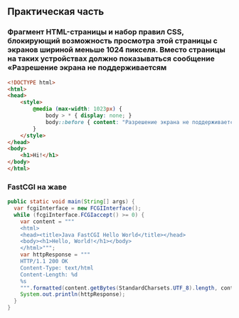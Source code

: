 ## Практическая часть

### Фрагмент HTML-страницы и набор правил CSS, блокирующий возможность просмотра этой страницы с экранов шириной меньше 1024 пикселя. Вместо страницы на таких устройствах должно показываться сообщение «Разрешение экрана не поддерживаетсям

```html
<!DOCTYPE html>
<html>
<head>
    <style>
        @media (max-width: 1023px) {
            body > * { display: none; }
            body::before { content: "Разрешение экрана не поддерживается"; }
        }
    </style>
</head>
<body>
    <h1>Hi!</h1>
</body>
</html>
```

### FastCGI на жаве

```java
public static void main(String[] args) {
  var fcgiInterface = new FCGIInterface();
  while (fcgiInterface.FCGIaccept() >= 0) {
    var content = """
    <html>
    <head><title>Java FastCGI Hello World</title></head>
    <body><h1>Hello, World!</h1></body>
    </html>""";
    var httpResponse = """
    HTTP/1.1 200 OK
    Content-Type: text/html
    Content-Length: %d
    %s
    """.formatted(content.getBytes(StandardCharsets.UTF_8).length, content);
    System.out.println(httpResponse);
  }
}
```
